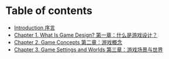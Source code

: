 # Table of contents

* [Introduction 序言](README.md)
* [Chapter 1. What Is Game Design? 第一章：什么是游戏设计？](chapter-1.md)
* [Chapter 2. Game Concepts 第二章：游戏概念](chapter-2.-game-concepts-di-er-zhang-you-xi-gai-nian.md)
* [Chapter 3. Game Settings and Worlds 第三章：游戏场景与世界](chapter-3.-game-settings-and-worlds-di-san-zhang-you-xi-chang-jing-yu-shi-jie.md)
